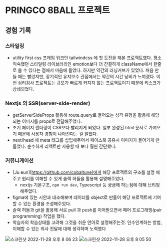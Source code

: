 # PRINGCO 8BALL 프로젝트


## 경험 기록

### 스타일링
- utility first css 프레임 워크인 tailwindcss 에 첫 도전을 해본 프로젝트였다. 평소 익숙했던 스타일링 라이브러리인 emotion보다 더 간결하게 className에서 한줄로 쓸 수 있다는 점에서 마음에 들었다. 하지만 약간의 러닝커브가 있었다. 처음 만들 때는 빨랐지만, 장기적인 유지보수 관점에서는 약간의 시간 낭비가 느껴졌다. 이번 심리검사 프로젝트는 규모가 빠르게 커지지 않는 프로젝트이기 때문에 리스크가 상쇄되었다.

### Nextjs 의 SSR(server-side-render)
- getServerSideProps 활용해 route.query로 들어오는 성격 유형을 활용해 해당되는 이미지를 props로 전달해주었다.
- 초기 페이지 렌더링이 CSR보다 빨리지게 되었다. 일부 완성된 html 문서로 가져오기 때문에 사용자 경험이 나아진다는 걸 알았다.
- next/head 에 meta 태그를 삽입해주어서 페이스북 공유시 이미지가 들어가게 만들었다. 순수하게 리액트만 사용할 때 보다 훨씬 간단했다.

### 커뮤니케이션
- [Ju eun][https://github.com/cobaltune]에게 해당 프로젝트의 구조를 설명 해주고 원리를 이해할 수 있게 슬랙 허들을 활용해 설명해주었다.
  - nextjs 기본구조, `npm run dev`, Typescript 등 궁금해 하는점에 대해 브리핑 해주었다.
- figma에 있는 시안과 대조해보며 데이터를 object로 만들어 해당 프로젝트에 기여할 수 있는 환경을 조성해주었다.
- 슬랙 허들과 git을 활용해 서로 pull 과 push를 이어받으면서 페어 프로그래밍(pair programming) 작업을 했다.
- 학습자의 학습상태를 고려해 그것을 쉬운 언어로 설명해주는것. 인수인계하는 방법, 이해할 수 있는 의사 전달에 대해 생각하며 노력했다


![스크린샷 2022-11-28 오후 8 06 23](https://user-images.githubusercontent.com/39171933/204262743-81758e7a-515c-4290-9092-dae1cc1cb3ba.png)
![스크린샷 2022-11-28 오후 8 05 50](https://user-images.githubusercontent.com/39171933/204262796-6b788396-8323-4f04-848f-081bbad54a10.png)
